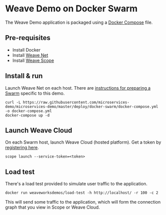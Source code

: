 # Weave Demo on Docker Swarm

The Weave Demo application is packaged using a [Docker Compose](https://docs.docker.com/compose/) file.

## Pre-requisites

- Install Docker
- Install [Weave Net](https://www.weave.works/products/install-weave-net/)
- Install [Weave Scope](https://www.weave.works/products/install-weave-scope/)

## Install & run

Launch Weave Net on each host. There are [instructions for preparing a Swarm](../../install/docker-machine-swarm) specific to this demo.

    curl -L https://raw.githubusercontent.com/microservices-demo/microservices-demo/master/deploy/docker-swarm/docker-compose.yml -o docker-compose.yml
    docker-compose up -d

## Launch Weave Cloud

On each Swarm host, launch Weave Cloud (hosted platform). Get a token by [registering here](http://cloud.weave.works/).

    scope launch --service-token=<token>

## Load test

There's a load test provided to simulate user traffic to the application.

    docker run weaveworksdemos/load-test -h http://localhost/ -r 100 -c 2

This will send some traffic to the application, which will form the connection graph that you view in Scope or Weave Cloud.


